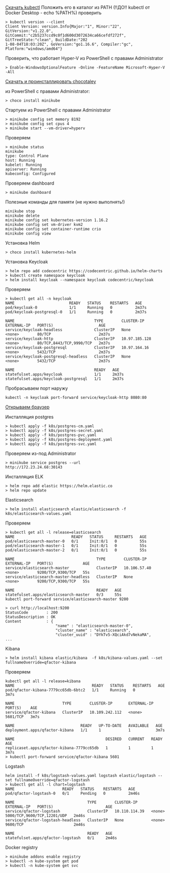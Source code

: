 
[Скачать kubectl](https://storage.googleapis.com/kubernetes-release/release/v1.22.0/bin/windows/amd64/kubectl.exe)
Положить его в каталог из PATH (!!ДО!! kubectl от Docker Desktop - echo %PATH%) 
проверить 
```shell
> kubectl version --client
Client Version: version.Info{Major:"1", Minor:"22", GitVersion:"v1.22.0", GitCommit:"c2b5237ccd9c0f1d600d3072634ca66cefdf272f", GitTreeState:"clean", BuildDate:"202
1-08-04T18:03:20Z", GoVersion:"go1.16.6", Compiler:"gc", Platform:"windows/amd64"}
```

Проверить, что работает Hyper-V
из PowerShell с правами Administrator
```shell
> Enable-WindowsOptionalFeature -Online -FeatureName Microsoft-Hyper-V -All
```

[Скачать и проинсталлировать chocotaley](https://chocolatey.org/install)

из PowerShell с правами Administrator:
```shell
> choco install minikube
```

Стартуем из PowerShell с правами Administrator
```shell
> minikube config set memory 8192
> minikube config set cpus 4
> minikube start --vm-driver=hyperv
```

Проверяем
```shell
> minikube status
minikube
type: Control Plane
host: Running
kubelet: Running
apiserver: Running
kubeconfig: Configured
```

Проверяем dashboard 
```shell
> minikube dashboard
```

Полезные команды для памяти (не нужно выполнять!)
```shell
minikube stop
minikube delete
minikube config set kubernetes-version 1.16.2
minikube config set vm-driver kvm2
minikube config set container-runtime crio
minikube config view
```

Установка Helm
```shell
> choco install kubernetes-helm
```

Установка Keycloak
```shell
> helm repo add codecentric https://codecentric.github.io/helm-charts
> kubectl create namespace keycloak
> helm install keycloak --namespace keycloak codecentric/keycloak
```
Проверяем
```shell
> kubectl get all -n keycloak
NAME                        READY   STATUS    RESTARTS   AGE
pod/keycloak-0              1/1     Running   0          2m37s
pod/keycloak-postgresql-0   1/1     Running   0          2m37s

NAME                                   TYPE        CLUSTER-IP      EXTERNAL-IP   PORT(S)                    AGE
service/keycloak-headless              ClusterIP   None            <none>        80/TCP                     2m37s
service/keycloak-http                  ClusterIP   10.97.185.128   <none>        80/TCP,8443/TCP,9990/TCP   2m37s
service/keycloak-postgresql            ClusterIP   10.97.164.16    <none>        5432/TCP                   2m37s
service/keycloak-postgresql-headless   ClusterIP   None            <none>        5432/TCP                   2m37s

NAME                                   READY   AGE
statefulset.apps/keycloak              1/1     2m37s
statefulset.apps/keycloak-postgresql   1/1     2m37s
```
Пробрасываем порт наружу
```shell
kubectl -n keycloak port-forward service/keycloak-http 8080:80
```
[Открываем браузер](http://localhost:8080/auth/)

Инсталляция postgres
```shell
> kubectl apply -f k8s/postgres-cm.yaml
> kubectl apply -f k8s/postgres-secret.yaml
> kubectl apply -f k8s/postgres-pvc.yaml
> kubectl apply -f k8s/postgres-deployment.yaml
> kubectl apply -f k8s/postgres-svc.yaml
```
Проверяем из-под Administrator
```shell
> minikube service postgres --url
http://172.23.24.68:30143
```

Инсталляция ELK 
```shell
> helm repo add elastic https://helm.elastic.co
> helm repo update
```
Elasticsearch
```shell
> helm install elasticsearch elastic/elasticsearch -f k8s/elasticsearch-values.yaml
```
Проверяем
```shell
> kubectl get all -l release=elasticsearch
NAME                         READY   STATUS     RESTARTS   AGE
pod/elasticsearch-master-0   0/1     Init:0/1   0          55s
pod/elasticsearch-master-1   0/1     Init:0/1   0          55s
pod/elasticsearch-master-2   0/1     Init:0/1   0          55s

NAME                                    TYPE        CLUSTER-IP     EXTERNAL-IP   PORT(S)             AGE
service/elasticsearch-master            ClusterIP   10.106.57.40   <none>        9200/TCP,9300/TCP   55s
service/elasticsearch-master-headless   ClusterIP   None           <none>        9200/TCP,9300/TCP   55s

NAME                                    READY   AGE
statefulset.apps/elasticsearch-master   0/3     55s
kubectl port-forward service/elasticsearch-master 9200

> curl http://localhost:9200
StatusCode        : 200
StatusDescription : OK
Content           : {
                      "name" : "elasticsearch-master-0",
                      "cluster_name" : "elasticsearch",
                      "cluster_uuid" : "DYkTv5-XQciAkd7vNekaMA",
...                      
```

Kibana
```shell
> helm install kibana elastic/kibana  -f k8s/kibana-values.yaml --set fullnameOverride=qfactor-kibana
```
Проверяем
```shell
kubectl get all -l release=kibana
NAME                                  READY   STATUS    RESTARTS   AGE
pod/qfactor-kibana-7779cc65db-6btc2   1/1     Running   0          3m7s

NAME                     TYPE        CLUSTER-IP       EXTERNAL-IP   PORT(S)    AGE
service/qfactor-kibana   ClusterIP   10.109.242.112   <none>        5601/TCP   3m7s

NAME                             READY   UP-TO-DATE   AVAILABLE   AGE
deployment.apps/qfactor-kibana   1/1     1            1           3m7s

NAME                                        DESIRED   CURRENT   READY   AGE
replicaset.apps/qfactor-kibana-7779cc65db   1         1         1       3m7s
> kubectl port-forward service/qfactor-kibana 5601
```
Logstash
```shell
helm install -f k8s/logstash-values.yaml logstash elastic/logstash --set fullnameOverride=qfactor-logstash
> kubectl get all -l chart=logstash
NAME                     READY   STATUS    RESTARTS   AGE
pod/qfactor-logstash-0   0/1     Pending   0          2m46s

NAME                                TYPE        CLUSTER-IP      EXTERNAL-IP   PORT(S)                       AGE
service/qfactor-logstash            ClusterIP   10.110.114.39   <none>        5000/TCP,9600/TCP,12201/UDP   2m46s
service/qfactor-logstash-headless   ClusterIP   None            <none>        9600/TCP                      2m46s

NAME                                READY   AGE
statefulset.apps/qfactor-logstash   0/1     2m46s
```
Docker registry
```shell
> minikube addons enable registry
> kubectl -n kube-system get pod
> kubectl -n kube-system get svc
```